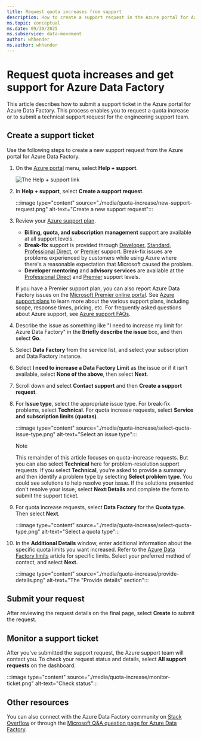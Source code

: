 ```yaml
---
title: Request quota increases from support
description: How to create a support request in the Azure portal for Azure Data Factory to request quota increases or get problem resolution support.
ms.topic: conceptual
ms.date: 09/30/2025
ms.subservice: data-movement
author: whhender
ms.author: whhender
---
```


# Request quota increases and get support for Azure Data Factory

This article describes how to submit a support ticket in the Azure portal for Azure Data Factory. This process enables you to request a quota increase or to submit a technical support request for the engineering support team.

## Create a support ticket

Use the following steps to create a new support request from the Azure portal for Azure Data Factory.

1. On  the [Azure portal](https://portal.azure.com) menu, select **Help + support**.

   ![The Help + support link](./media/quota-increase/help-plus-support.png)


1. In **Help + support**, select **Create a support request**.

    :::image type="content" source="./media/quota-increase/new-support-request.png" alt-text="Create a new support request":::

1. Review your [Azure support plan](https://azure.microsoft.com/support/plans/?WT.mc_id=Support_Plan_510979/).

   * **Billing, quota, and subscription management** support are available at all support levels.
   * **Break-fix** support is provided through [Developer](https://azure.microsoft.com/support/plans/developer/), [Standard](https://azure.microsoft.com/support/plans/standard/), [Professional Direct](https://azure.microsoft.com/support/plans/prodirect/), or [Premier](https://azure.microsoft.com/support/plans/premier/) support. Break-fix issues are problems experienced by customers while using Azure where there's a reasonable expectation that Microsoft caused the problem.
   * **Developer mentoring** and **advisory services** are available at the [Professional Direct](https://azure.microsoft.com/support/plans/prodirect/) and [Premier](https://azure.microsoft.com/support/plans/premier/) support levels.

   If you have a Premier support plan, you can also report Azure Data Factory issues on the [Microsoft Premier online portal](https://www.microsoft.com/unifiedsupport/premier). See [Azure support plans](https://azure.microsoft.com/support/plans/?WT.mc_id=Support_Plan_510979/) to learn more about the various support plans, including scope, response times, pricing, etc.  For frequently asked questions about Azure support, see [Azure support FAQs](https://azure.microsoft.com/support/faq/).

1. Describe the issue as something like "I need to increase my limit for Azure Data Factory" in the **Briefly describe the issue** box, and then select **Go**.

1. Select **Data Factory** from the service list, and select your subscription and Data Factory instance.

1. Select **I need to increase a Data Factory Limit** as the issue or if it isn't available, select **None of the above**, then select **Next**.

1. Scroll down and select **Contact support** and then **Create a support request**.

1. For **Issue type**, select the appropriate issue type. For break-fix problems, select **Technical**. For quota increase requests, select **Service and subscription limits (quotas)**.

   :::image type="content" source="./media/quota-increase/select-quota-issue-type.png" alt-text="Select an issue type":::  

   > [!NOTE]
   > This remainder of this article focuses on quota-increase requests. But you can also select **Technical** here for problem-resolution support requests. If you select **Technical**, you're asked to provide a summary and then identify a problem type by selecting **Select problem type**. You could see solutions to help resolve your issue. If the solutions presented don't resolve your issue, select **Next:Details** and complete the form to submit the support ticket.

1. For quota increase requests, select **Data Factory** for the **Quota type**. Then select **Next**.

   :::image type="content" source="./media/quota-increase/select-quota-type.png" alt-text="Select a quota type":::

1. In the **Additional Details** window, enter additional information about the specific quota limits you want increased. Refer to the [Azure Data Factory limits](../azure-resource-manager/management/azure-subscription-service-limits.md#azure-data-factory-limits) article for specific limits. Select your preferred method of contact, and select **Next**.

   :::image type="content" source="./media/quota-increase/provide-details.png" alt-text="The &quot;Provide details&quot; section":::

## Submit your request

After reviewing the request details on the final page, select **Create** to submit the request.

## Monitor a support ticket

After you've submitted the support request, the Azure support team will contact you. To check your request status and details, select **All support requests** on the dashboard.

:::image type="content" source="./media/quota-increase/monitor-ticket.png" alt-text="Check status":::

## Other resources

You can also connect with the Azure Data Factory community on [Stack Overflow](https://stackoverflow.com/questions/tagged/azure-data-factory) or through the [Microsoft Q&A question page for Azure Data Factory](/answers/topics/azure-data-factory.html).
